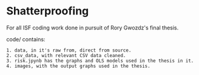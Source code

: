 # Shatterproofing
For all ISF coding work done in pursuit of Rory Gwozdz's final thesis. 

code/ contains:

    1. data, in it's raw from, direct from source.
    2. csv_data, with relevant CSV data cleaned. 
    3. risk.jpynb has the graphs and OLS models used in the thesis in it. 
    4. images, with the output graphs used in the thesis.
